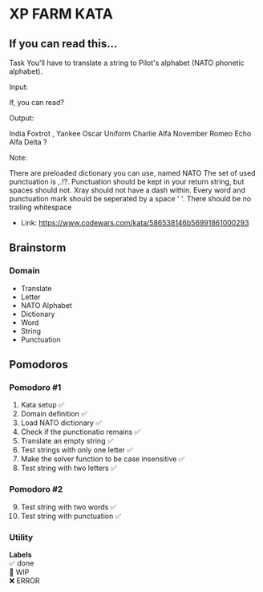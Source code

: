 # XP FARM KATA

## If you can read this...

Task
You'll have to translate a string to Pilot's alphabet (NATO phonetic alphabet).

Input:

If, you can read?

Output:

India Foxtrot , Yankee Oscar Uniform Charlie Alfa November Romeo Echo Alfa Delta ?

Note:

There are preloaded dictionary you can use, named NATO
The set of used punctuation is ,.!?.
Punctuation should be kept in your return string, but spaces should not.
Xray should not have a dash within.
Every word and punctuation mark should be seperated by a space ' '.
There should be no trailing whitespace

- Link: https://www.codewars.com/kata/586538146b56991861000293

## Brainstorm

### Domain

- Translate
- Letter
- NATO Alphabet
- Dictionary
- Word
- String
- Punctuation

## Pomodoros

### Pomodoro #1

1. Kata setup ✅
2. Domain definition ✅
3. Load NATO dictionary ✅
4. Check if the punctionatio remains ✅
5. Translate an empty string ✅
6. Test strings with only one letter ✅
7. Make the solver function to be case insensitive ✅
8. Test string with two letters ✅

### Pomodoro #2

9. Test string with two words ✅
10. Test string with punctuation ✅

### Utility

**Labels**  
✅ done  
🚧 WIP  
❌ ERROR
